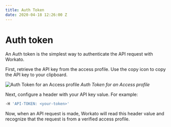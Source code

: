 ```yaml
---
title: Auth Token
date: 2020-04-18 12:26:00 Z
---
```


# Auth token

An Auth token is the simplest way to authenticate the API request with Workato.

First, retrieve the API key from the access profile. Use the copy icon to copy the API key to your clipboard.

![Auth Token for an Access profile](~@img/api-mgmt/auth-token.png)
*Auth Token for an Access profile*

Next, configure a header with your API key value. For example:

```bash
-H 'API-TOKEN: <your-token>'
```

Now, when an API request is made, Workato will read this header value and recognize that the request is from a verified access profile.
